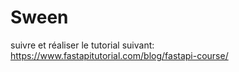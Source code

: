 # Sween

suivre et réaliser le tutorial suivant: https://www.fastapitutorial.com/blog/fastapi-course/